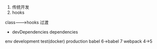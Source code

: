 1. 传统开发
2. hooks 




class--->hooks  过渡

- devDependencies  dependencies
 
 env development  test(docker)  production
 babel 6->babel 7
 webpack  4->5

 
